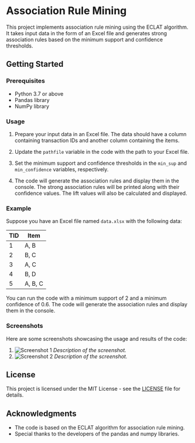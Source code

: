 # Association Rule Mining

This project implements association rule mining using the ECLAT algorithm. It takes input data in the form of an Excel file and generates strong association rules based on the minimum support and confidence thresholds.

## Getting Started

### Prerequisites

- Python 3.7 or above
- Pandas library
- NumPy library

### Usage

1. Prepare your input data in an Excel file. The data should have a column containing transaction IDs and another column containing the items.

2. Update the `pathfile` variable in the code with the path to your Excel file.

3. Set the minimum support and confidence thresholds in the `min_sup` and `min_confidence` variables, respectively.

4. The code will generate the association rules and display them in the console. The strong association rules will be printed along with their confidence values. The lift values will also be calculated and displayed.

### Example

Suppose you have an Excel file named `data.xlsx` with the following data:

| TID | Item |
|-----|------|
| 1   | A, B |
| 2   | B, C |
| 3   | A, C |
| 4   | B, D |
| 5   | A, B, C |

You can run the code with a minimum support of 2 and a minimum confidence of 0.6. The code will generate the association rules and display them in the console.

### Screenshots

Here are some screenshots showcasing the usage and results of the code:

1. ![Screenshot 1](/screenshots/screenshot1.png)   *Description of the screenshot.*
2. ![Screenshot 2](/screenshots/screenshot2.png)   *Description of the screenshot.*

## License

This project is licensed under the MIT License - see the [LICENSE](LICENSE) file for details.

## Acknowledgments

- The code is based on the ECLAT algorithm for association rule mining.
- Special thanks to the developers of the pandas and numpy libraries.
